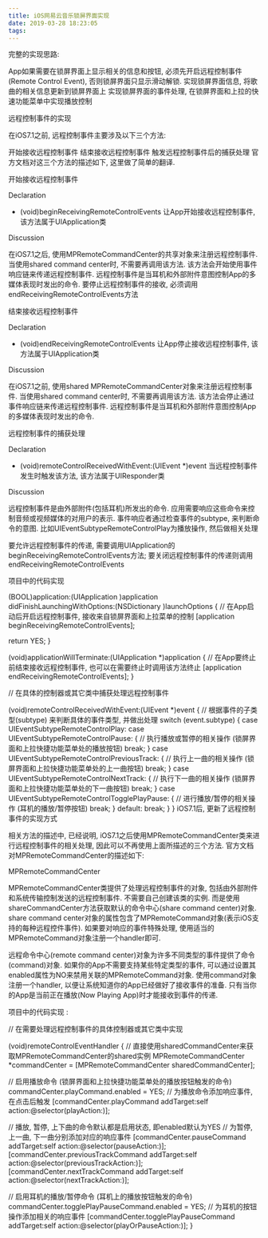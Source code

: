 ```yaml
---
title: iOS网易云音乐锁屏界面实现
date: 2019-03-28 18:23:05
tags:
---
```


完整的实现思路:

App如果需要在锁屏界面上显示相关的信息和按钮, 必须先开启远程控制事件(Remote Control Event), 否则锁屏界面只显示滑动解锁.
实现锁屏界面信息, 将歌曲的相关信息更新到锁屏界面上
实现锁屏界面的事件处理, 在锁屏界面和上拉的快速功能菜单中实现播放控制

远程控制事件的实现

在iOS7.1之前, 远程控制事件主要涉及以下三个方法:

开始接收远程控制事件
结束接收远程控制事件
触发远程控制事件后的捕获处理
官方文档对这三个方法的描述如下, 这里做了简单的翻译.

开始接收远程控制事件

<!-- more -->

Declaration

- (void)beginReceivingRemoteControlEvents
让App开始接收远程控制事件, 该方法属于UIApplication类

Discussion

在iOS7.1之后, 使用MPRemoteCommandCenter的共享对象来注册远程控制事件. 当使用shared command center时, 不需要再调用该方法.
该方法会开始使用事件响应链来传递远程控制事件. 远程控制事件是当耳机和外部附件意图控制App的多媒体表现时发出的命令. 要停止远程控制事件的接收, 必须调用endReceivingRemoteControlEvents方法

结束接收远程控制事件

Declaration

- (void)endReceivingRemoteControlEvents
让App停止接收远程控制事件, 该方法属于UIApplication类

Discussion

在iOS7.1之前, 使用shared MPRemoteCommandCenter对象来注册远程控制事件. 当使用shared command center时, 不需要再调用该方法.
该方法会停止通过事件响应链来传递远程控制事件. 远程控制事件是当耳机和外部附件意图控制App的多媒体表现时发出的命令.

远程控制事件的捕获处理

Declaration

- (void)remoteControlReceivedWithEvent:(UIEvent *)event
当远程控制事件发生时触发该方法, 该方法属于UIResponder类

Discussion

远程控制事件是由外部附件(包括耳机)所发出的命令. 应用需要响应这些命令来控制音频或视频媒体的对用户的表示. 事件响应者通过检查事件的subtype, 来判断命令的意图. 比如UIEventSubtypeRemoteControlPlay为播放操作, 然后做相关处理

要允许远程控制事件的传递, 需要调用UIApplication的beginReceivingRemoteControlEvents方法; 要关闭远程控制事件的传递则调用endReceivingRemoteControlEvents

项目中的代码实现

(BOOL)application:(UIApplication )application didFinishLaunchingWithOptions:(NSDictionary )launchOptions {
// 在App启动后开启远程控制事件, 接收来自锁屏界面和上拉菜单的控制
[application beginReceivingRemoteControlEvents];

return YES;
}

(void)applicationWillTerminate:(UIApplication *)application
{
// 在App要终止前结束接收远程控制事件, 也可以在需要终止时调用该方法终止
[application endReceivingRemoteControlEvents];
}

// 在具体的控制器或其它类中捕获处理远程控制事件

(void)remoteControlReceivedWithEvent:(UIEvent *)event
{
// 根据事件的子类型(subtype) 来判断具体的事件类型, 并做出处理
switch (event.subtype) {
case UIEventSubtypeRemoteControlPlay:
case UIEventSubtypeRemoteControlPause: {
// 执行播放或暂停的相关操作 (锁屏界面和上拉快捷功能菜单处的播放按钮)
break;
}
case UIEventSubtypeRemoteControlPreviousTrack: {
// 执行上一曲的相关操作 (锁屏界面和上拉快捷功能菜单处的上一曲按钮)
break;
}
case UIEventSubtypeRemoteControlNextTrack: {
// 执行下一曲的相关操作 (锁屏界面和上拉快捷功能菜单处的下一曲按钮)
break;
}
case UIEventSubtypeRemoteControlTogglePlayPause: {
// 进行播放/暂停的相关操作 (耳机的播放/暂停按钮)
break;
}
default:
break;
}
}
iOS7.1后, 更新了远程控制事件的实现方式

相关方法的描述中, 已经说明, iOS7.1之后使用MPRemoteCommandCenter类来进行远程控制事件的相关处理, 因此可以不再使用上面所描述的三个方法. 官方文档对MPRemoteCommandCenter的描述如下:

MPRemoteCommandCenter

MPRemoteCommandCenter类提供了处理远程控制事件的对象, 包括由外部附件和系统传输控制发送的远程控制事件. 不需要自己创建该类的实例. 而是使用shareCommandCenter方法获取默认的命令中心(share command center)对象. share command center对象的属性包含了MPRemoteCommand对象(表示iOS支持的每种远程控件事件). 如果要对响应的事件特殊处理, 使用适当的MPRemoteCommand对象注册一个handler即可.

远程命令中心(remote command center)对象为许多不同类型的事件提供了命令(command)对象. 如果你的App不需要支持某些特定类型的事件, 可以通过设置其enabled属性为NO来禁用关联的MPRemoteCommand对象. 使用command对象注册一个handler, 以便让系统知道你的App已经做好了接收事件的准备. 只有当你的App是当前正在播放(Now Playing App)时才能接收到事件的传递.

项目中的代码实现 :

// 在需要处理远程控制事件的具体控制器或其它类中实现

(void)remoteControlEventHandler
{
// 直接使用sharedCommandCenter来获取MPRemoteCommandCenter的shared实例
MPRemoteCommandCenter *commandCenter = [MPRemoteCommandCenter sharedCommandCenter];

// 启用播放命令 (锁屏界面和上拉快捷功能菜单处的播放按钮触发的命令)
commandCenter.playCommand.enabled = YES;
// 为播放命令添加响应事件, 在点击后触发
[commandCenter.playCommand addTarget:self action:@selector(playAction:)];

// 播放, 暂停, 上下曲的命令默认都是启用状态, 即enabled默认为YES
// 为暂停, 上一曲, 下一曲分别添加对应的响应事件
[commandCenter.pauseCommand addTarget:self action:@selector(pauseAction:)];
[commandCenter.previousTrackCommand addTarget:self action:@selector(previousTrackAction:)];
[commandCenter.nextTrackCommand addTarget:self action:@selector(nextTrackAction:)];

// 启用耳机的播放/暂停命令 (耳机上的播放按钮触发的命令)
commandCenter.togglePlayPauseCommand.enabled = YES;
// 为耳机的按钮操作添加相关的响应事件
[commandCenter.togglePlayPauseCommand addTarget:self action:@selector(playOrPauseAction:)];
}
